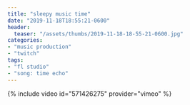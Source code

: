 ```yaml
---
title: "sleepy music time"
date: "2019-11-18T18:55:21-0600"
header:
  teaser: "/assets/thumbs/2019-11-18-18-55-21-0600.jpg"
categories:
- "music production"
- "twitch"
tags:
- "fl studio"
- "song: time echo"
---
```

{% include video id="571426275" provider="vimeo" %}
